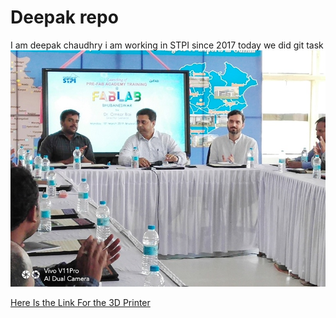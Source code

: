 # Deepak repo
I am deepak chaudhry
i am working in STPI since 2017
today we did git  task
![deepak_repo](img/inaug.jpg)

[Here Is the Link For the 3D Printer](./3dprinter.md)
